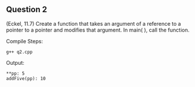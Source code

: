 ## Question 2

(Eckel, 11.7) Create a function that takes an argument of a reference to a pointer to a pointer and modifies that argument. In main( ), call the function.

Compile Steps: 

	g++ q2.cpp

Output:

	**pp: 5
	addFive(pp): 10

